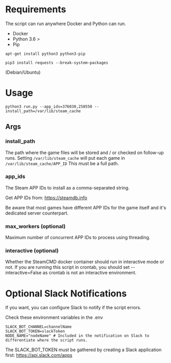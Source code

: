 # Requirements

The script can run anywhere Docker and Python can run.

- Docker
- Python 3.6 >
- Pip

```
apt-get install python3 python3-pip

pip3 install requests --break-system-packages
```

(Debian/Ubuntu)

# Usage

```
python3 run.py --app_ids=376030,258550 --install_path=/var/lib/steam_cache
```

## Args

### install_path

The path where the game files will be stored and / or checked on follow-up runs.
Setting `/var/lib/steam_cache` will put each game in `/var/lib/steam_cache/APP_ID`
This must be a full path.

### app_ids

The Steam APP IDs to install as a comma-separated string.

Get APP IDs from: https://steamdb.info

Be aware that most games have different APP IDs for the game itself and it's dedicated server counterpart.

### max_workers (optional)

Maximum number of concurrent APP IDs to process using threading.

### interactive (optional)

Whether the SteamCMD docker container should run in interactive mode or not. If you are running this script in crontab, you should set --interactive=False as crontab is not an interactive environment.

# Optional Slack Notifications

If you want, you can configure Slack to notify if the script errors.

Check these environment variables in the .env

```
SLACK_BOT_CHANNEL=channelName
SLACK_BOT_TOKEN=slackToken
NODE_NAME="nodeName" # Included in the notification on Slack to differentiate where the script runs.
```

The SLACK_BOT_TOKEN must be gathered by creating a Slack application first: https://api.slack.com/apps
